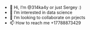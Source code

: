 - 👋 Hi, I’m @314ka4y or just Sergey :) 
- 👀 I’m interested in data science
- 💞️ I’m looking to collaborate on prjects
- 📫 How to reach me +17788873429

<!---
314ka4y/314ka4y is a ✨ special ✨ repository because its `README.md` (this file) appears on your GitHub profile.
You can click the Preview link to take a look at your changes.
--->

